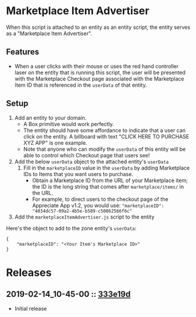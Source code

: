 # Marketplace Item Advertiser
When this script is attached to an entity as an entity script, the entity serves as a "Marketplace Item Advertiser".

## Features
- When a user clicks with their mouse or uses the red hand controller laser on the entity that is running this script, the user will be presented with the Marketplace Checkout page associated with the Marketplace Item ID that is referenced in the `userData` of that entity.

## Setup
1. Add an entity to your domain.
    - A Box primitive would work perfectly.
    - The entity should have some affordance to indicate that a user can click on the entity. A billboard with text "CLICK HERE TO PURCHASE XYZ APP" is one example.
    - Note that anyone who can modify the `userData` of this entity will be able to control which Checkout page that users see!
2. Add the below `userData` object to the attached entity's `userData`
    1. Fill in the `marketplaceID` value in the `userData` by adding Marketplace IDs to Items that you want users to purchase.
        - Obtain a Marketplace ID from the URL of your Marketplace item; the ID is the long string that comes after `marketplace/items/` in the URL. 
        - For example, to direct users to the checkout page of the Appreciate App v1.2, you would use: `"marketplaceID": "4034dc57-09a2-4b5e-b589-c50862566f6c"`
3. Add the `marketplaceItemAdvertiser.js` script to the entity

Here's the object to add to the zone entity's `userData`:
```
{
    "marketplaceID": "<Your Item's Marketplace ID>"
}
```

# Releases

## 2019-02-14_10-45-00 :: [333e19d](https://github.com/highfidelity/hifi-content/commit/333e19ddbb1c7db7441ed05df34dd7978a5b0aad)
- Initial release